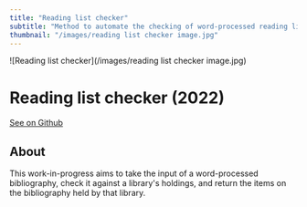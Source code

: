 ```yaml
---
title: "Reading list checker"
subtitle: "Method to automate the checking of word-processed reading lists"
thumbnail: "/images/reading list checker image.jpg"
---
```


![Reading list checker](/images/reading list checker image.jpg)

# Reading list checker (2022)

[See on Github](https://github.com/QueensCollegeLibrary/Reading_list_checker)

## About
This work-in-progress aims to take the input of a word-processed bibliography, check it against a library's holdings, 
and return the items on the bibliography held by that library.
